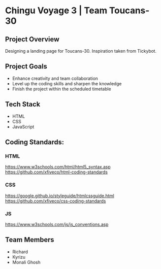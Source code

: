 # Chingu Voyage 3 | Team Toucans-30

## Project Overview
Designing a landing page for Toucans-30. Inspiration taken from Tickybot.

## Project Goals
* Enhance creativity and team collaboration
* Level up the coding skills and sharpen the knowledge 
* Finish the project within the scheduled timetable

## Tech Stack
* HTML
* CSS
* JavaScript

## Coding Standards: 
### HTML 
https://www.w3schools.com/html/html5_syntax.asp
https://github.com/xfiveco/html-coding-standards

### CSS
https://google.github.io/styleguide/htmlcssguide.html
https://github.com/xfiveco/css-coding-standards

### JS
https://www.w3schools.com/js/js_conventions.asp

## Team Members
* Richard
* Kyrizu
* Monali Ghosh